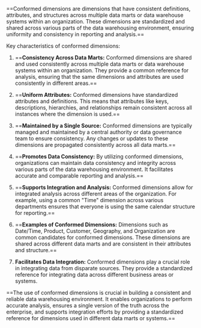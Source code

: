 ==Conformed dimensions are dimensions that have consistent definitions, attributes, and structures across multiple data marts or data warehouse systems within an organization. These dimensions are standardized and shared across various parts of the data warehousing environment, ensuring uniformity and consistency in reporting and analysis.==

Key characteristics of conformed dimensions:

1. ==**Consistency Across Data Marts:** Conformed dimensions are shared and used consistently across multiple data marts or data warehouse systems within an organization. They provide a common reference for analysis, ensuring that the same dimensions and attributes are used consistently in different areas.==

2. ==**Uniform Attributes:** Conformed dimensions have standardized attributes and definitions. This means that attributes like keys, descriptions, hierarchies, and relationships remain consistent across all instances where the dimension is used.==

3. ==**Maintained by a Single Source:** Conformed dimensions are typically managed and maintained by a central authority or data governance team to ensure consistency. Any changes or updates to these dimensions are propagated consistently across all data marts.==

4. ==**Promotes Data Consistency:** By utilizing conformed dimensions, organizations can maintain data consistency and integrity across various parts of the data warehousing environment. It facilitates accurate and comparable reporting and analysis.==

5. ==**Supports Integration and Analysis:** Conformed dimensions allow for integrated analysis across different areas of the organization. For example, using a common "Time" dimension across various departments ensures that everyone is using the same calendar structure for reporting.==

6. ==**Examples of Conformed Dimensions:** Dimensions such as Date/Time, Product, Customer, Geography, and Organization are common candidates for conformed dimensions. These dimensions are shared across different data marts and are consistent in their attributes and structure.==

7. **Facilitates Data Integration:** Conformed dimensions play a crucial role in integrating data from disparate sources. They provide a standardized reference for integrating data across different business areas or systems.

==The use of conformed dimensions is crucial in building a consistent and reliable data warehousing environment. It enables organizations to perform accurate analysis, ensures a single version of the truth across the enterprise, and supports integration efforts by providing a standardized reference for dimensions used in different data marts or systems.==